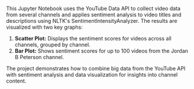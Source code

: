 This Jupyter Notebook uses the YouTube Data API to collect video data from several channels and applies sentiment analysis to video titles and descriptions using NLTK's SentimentIntensityAnalyzer. The results are visualized with two key graphs:

1. **Scatter Plot:** Displays the sentiment scores for videos across all channels, grouped by channel.
2. **Bar Plot:** Shows sentiment scores for up to 100 videos from the Jordan B Peterson channel.

The project demonstrates how to combine big data from the YouTube API with sentiment analysis and data visualization for insights into channel content.
